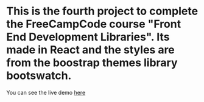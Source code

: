 # This is the fourth project to complete the FreeCampCode course "Front End Development Libraries". Its made in React and the styles are from the boostrap themes library bootswatch.

You can see the live demo [here](https://nahueluboldi.github.io/awesome-calculator-02/)